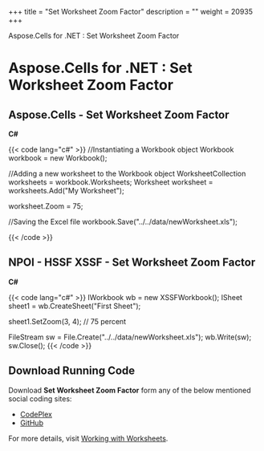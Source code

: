 +++
title = "Set Worksheet Zoom Factor" 
description = "" 
weight = 20935 
+++

Aspose.Cells for .NET : Set Worksheet Zoom Factor  

# Aspose.Cells for .NET : Set Worksheet Zoom Factor


## Aspose.Cells - Set Worksheet Zoom Factor

**C#**

{{< code lang="c#" >}}
//Instantiating a Workbook object
Workbook workbook = new Workbook();

//Adding a new worksheet to the Workbook object
WorksheetCollection worksheets = workbook.Worksheets;
Worksheet worksheet = worksheets.Add("My Worksheet");

worksheet.Zoom = 75;

//Saving the Excel file
workbook.Save("../../data/newWorksheet.xls");

{{< /code >}}

## NPOI - HSSF XSSF - Set Worksheet Zoom Factor

**C#**

{{< code lang="c#" >}}
IWorkbook wb = new XSSFWorkbook();
ISheet sheet1 = wb.CreateSheet("First Sheet");

sheet1.SetZoom(3, 4); // 75 percent

FileStream sw = File.Create("../../data/newWorksheet.xls");
wb.Write(sw);
sw.Close();
{{< /code >}}

## Download Running Code

Download **Set Worksheet Zoom Factor** form any of the below mentioned social coding sites:

*   [CodePlex](https://asposecellsnpoi.codeplex.com/downloads/get/1536892)
*   [GitHub](https://github.com/aspose-cells/Aspose.Cells-for-.NET/releases/download/Aspose.Cells_Vs_NPOI_HWPF_and_XWPF_v1.2/Zoom.Factor.zip)

For more details, visit [Working with Worksheets](http://www.aspose.com/docs/display/cellsnet/Working+with+Worksheets).

